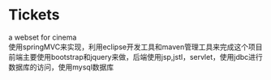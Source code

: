 # Tickets
a webset for cinema<br>
使用springMVC来实现，利用eclipse开发工具和maven管理工具来完成这个项目
前端主要使用bootstrap和jquery来做，后端使用jsp,jstl，servlet，使用jdbc进行数据库的访问，使用mysql数据库

